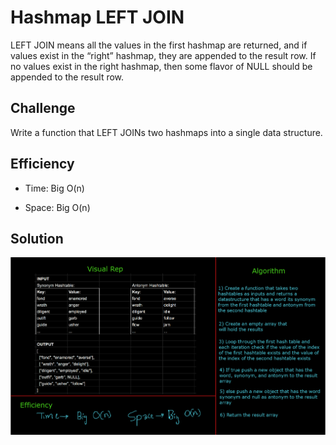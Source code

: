 # Hashmap LEFT JOIN
LEFT JOIN means all the values in the first hashmap are returned, and if values exist in the “right” hashmap, they are appended to the result row. If no values exist in the right hashmap, then some flavor of NULL should be appended to the result row.

## Challenge
Write a function that LEFT JOINs two hashmaps into a single data structure.

## Efficiency
* Time: Big O(n)

* Space: Big O(n)

## Solution
![cc33](./cc33.png)